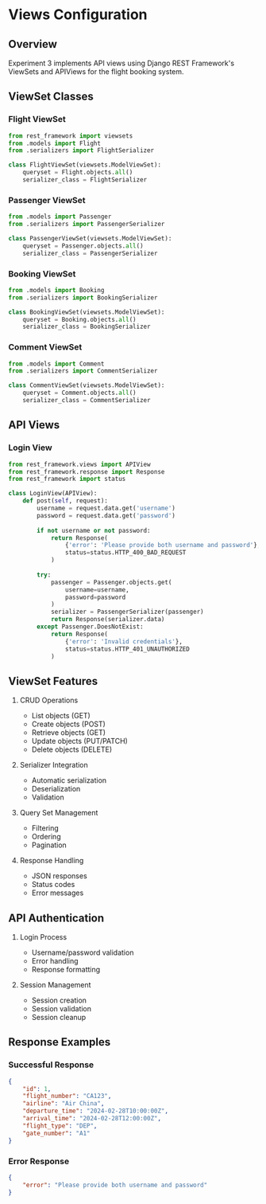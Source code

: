 # Views Configuration

## Overview

Experiment 3 implements API views using Django REST Framework's ViewSets and APIViews for the flight booking system.

## ViewSet Classes

### Flight ViewSet

```python
from rest_framework import viewsets
from .models import Flight
from .serializers import FlightSerializer

class FlightViewSet(viewsets.ModelViewSet):
    queryset = Flight.objects.all()
    serializer_class = FlightSerializer
```

### Passenger ViewSet

```python
from .models import Passenger
from .serializers import PassengerSerializer

class PassengerViewSet(viewsets.ModelViewSet):
    queryset = Passenger.objects.all()
    serializer_class = PassengerSerializer
```

### Booking ViewSet

```python
from .models import Booking
from .serializers import BookingSerializer

class BookingViewSet(viewsets.ModelViewSet):
    queryset = Booking.objects.all()
    serializer_class = BookingSerializer
```

### Comment ViewSet

```python
from .models import Comment
from .serializers import CommentSerializer

class CommentViewSet(viewsets.ModelViewSet):
    queryset = Comment.objects.all()
    serializer_class = CommentSerializer
```

## API Views

### Login View

```python
from rest_framework.views import APIView
from rest_framework.response import Response
from rest_framework import status

class LoginView(APIView):
    def post(self, request):
        username = request.data.get('username')
        password = request.data.get('password')
        
        if not username or not password:
            return Response(
                {'error': 'Please provide both username and password'},
                status=status.HTTP_400_BAD_REQUEST
            )
            
        try:
            passenger = Passenger.objects.get(
                username=username,
                password=password
            )
            serializer = PassengerSerializer(passenger)
            return Response(serializer.data)
        except Passenger.DoesNotExist:
            return Response(
                {'error': 'Invalid credentials'},
                status=status.HTTP_401_UNAUTHORIZED
            )
```

## ViewSet Features

1. CRUD Operations
   - List objects (GET)
   - Create objects (POST)
   - Retrieve objects (GET)
   - Update objects (PUT/PATCH)
   - Delete objects (DELETE)

2. Serializer Integration
   - Automatic serialization
   - Deserialization
   - Validation

3. Query Set Management
   - Filtering
   - Ordering
   - Pagination

4. Response Handling
   - JSON responses
   - Status codes
   - Error messages

## API Authentication

1. Login Process
   - Username/password validation
   - Error handling
   - Response formatting

2. Session Management
   - Session creation
   - Session validation
   - Session cleanup

## Response Examples

### Successful Response

```json
{
    "id": 1,
    "flight_number": "CA123",
    "airline": "Air China",
    "departure_time": "2024-02-28T10:00:00Z",
    "arrival_time": "2024-02-28T12:00:00Z",
    "flight_type": "DEP",
    "gate_number": "A1"
}
```

### Error Response

```json
{
    "error": "Please provide both username and password"
}
``` 